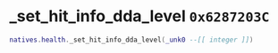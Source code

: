 # _set_hit_info_dda_level `0x6287203C`

```lua
natives.health._set_hit_info_dda_level(_unk0 --[[ integer ]])
```